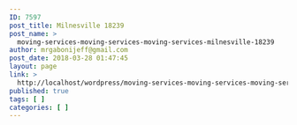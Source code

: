 ```yaml
---
ID: 7597
post_title: Milnesville 18239
post_name: >
  moving-services-moving-services-moving-services-milnesville-18239
author: mrgabonijeff@gmail.com
post_date: 2018-03-28 01:47:45
layout: page
link: >
  http://localhost/wordpress/moving-services-moving-services-moving-services-milnesville-18239/
published: true
tags: [ ]
categories: [ ]
---
```

